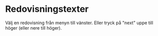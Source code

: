 Redovisningstexter
==================

Välj en redovisning från menyn till vänster.
Eller tryck på "next" uppe till höger (eller nere till höger).
